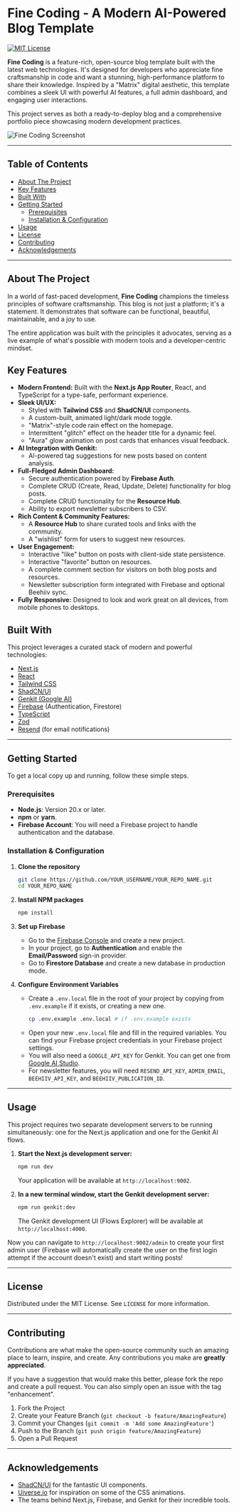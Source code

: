 
# Fine Coding - A Modern AI-Powered Blog Template

[![MIT License](https://img.shields.io/badge/License-MIT-yellow.svg)](https://choosealicense.com/licenses/mit/)

**Fine Coding** is a feature-rich, open-source blog template built with the latest web technologies. It's designed for developers who appreciate fine craftsmanship in code and want a stunning, high-performance platform to share their knowledge. Inspired by a "Matrix" digital aesthetic, this template combines a sleek UI with powerful AI features, a full admin dashboard, and engaging user interactions.

This project serves as both a ready-to-deploy blog and a comprehensive portfolio piece showcasing modern development practices.

![Fine Coding Screenshot](https://res.cloudinary.com/dr0weongo/image/upload/v1751168647/file_00000000591c61f59c33352b1d8f37fd_ncuhov.png)

---

## Table of Contents

- [About The Project](#about-the-project)
- [Key Features](#key-features)
- [Built With](#built-with)
- [Getting Started](#getting-started)
  - [Prerequisites](#prerequisites)
  - [Installation & Configuration](#installation--configuration)
- [Usage](#usage)
- [License](#license)
- [Contributing](#contributing)
- [Acknowledgements](#acknowledgements)

---

## About The Project

In a world of fast-paced development, **Fine Coding** champions the timeless principles of software craftsmanship. This blog is not just a platform; it's a statement. It demonstrates that software can be functional, beautiful, maintainable, and a joy to use.

The entire application was built with the principles it advocates, serving as a live example of what's possible with modern tools and a developer-centric mindset.

## Key Features

-   **Modern Frontend:** Built with the **Next.js App Router**, React, and TypeScript for a type-safe, performant experience.
-   **Sleek UI/UX:**
    -   Styled with **Tailwind CSS** and **ShadCN/UI** components.
    -   A custom-built, animated light/dark mode toggle.
    -   "Matrix"-style code rain effect on the homepage.
    -   Intermittent "glitch" effect on the header title for a dynamic feel.
    -   "Aura" glow animation on post cards that enhances visual feedback.
-   **AI Integration with Genkit:**
    -   AI-powered tag suggestions for new posts based on content analysis.
-   **Full-Fledged Admin Dashboard:**
    -   Secure authentication powered by **Firebase Auth**.
    -   Complete CRUD (Create, Read, Update, Delete) functionality for blog posts.
    -   Complete CRUD functionality for the **Resource Hub**.
    -   Ability to export newsletter subscribers to CSV.
-   **Rich Content & Community Features:**
    -   A **Resource Hub** to share curated tools and links with the community.
    -   A "wishlist" form for users to suggest new resources.
-   **User Engagement:**
    -   Interactive "like" button on posts with client-side state persistence.
    -   Interactive "favorite" button on resources.
    -   A complete comment section for visitors on both blog posts and resources.
    -   Newsletter subscription form integrated with Firebase and optional Beehiiv sync.
-   **Fully Responsive:** Designed to look and work great on all devices, from mobile phones to desktops.

## Built With

This project leverages a curated stack of modern and powerful technologies:

-   [Next.js](https://nextjs.org/)
-   [React](https://reactjs.org/)
-   [Tailwind CSS](https://tailwindcss.com/)
-   [ShadCN/UI](https://ui.shadcn.com/)
-   [Genkit (Google AI)](https://firebase.google.com/docs/genkit)
-   [Firebase](https://firebase.google.com/) (Authentication, Firestore)
-   [TypeScript](https://www.typescriptlang.org/)
-   [Zod](https://zod.dev/)
-   [Resend](https://resend.com/) (for email notifications)

---

## Getting Started

To get a local copy up and running, follow these simple steps.

### Prerequisites

-   **Node.js**: Version 20.x or later.
-   **npm** or **yarn**.
-   **Firebase Account**: You will need a Firebase project to handle authentication and the database.

### Installation & Configuration

1.  **Clone the repository**
    ```sh
    git clone https://github.com/YOUR_USERNAME/YOUR_REPO_NAME.git
    cd YOUR_REPO_NAME
    ```

2.  **Install NPM packages**
    ```sh
    npm install
    ```

3.  **Set up Firebase**
    -   Go to the [Firebase Console](https://console.firebase.google.com/) and create a new project.
    -   In your project, go to **Authentication** and enable the **Email/Password** sign-in provider.
    -   Go to **Firestore Database** and create a new database in production mode.

4.  **Configure Environment Variables**
    -   Create a `.env.local` file in the root of your project by copying from `.env.example` if it exists, or creating a new one.
        ```sh
        cp .env.example .env.local # if .env.example exists
        ```
    -   Open your new `.env.local` file and fill in the required variables. You can find your Firebase project credentials in your Firebase project settings.
    -   You will also need a `GOOGLE_API_KEY` for Genkit. You can get one from [Google AI Studio](https://aistudio.google.com/app/apikey).
    -   For newsletter features, you will need `RESEND_API_KEY`, `ADMIN_EMAIL`, `BEEHIIV_API_KEY`, and `BEEHIIV_PUBLICATION_ID`.

---

## Usage

This project requires two separate development servers to be running simultaneously: one for the Next.js application and one for the Genkit AI flows.

1.  **Start the Next.js development server:**
    ```sh
    npm run dev
    ```
    Your application will be available at `http://localhost:9002`.

2.  **In a new terminal window, start the Genkit development server:**
    ```sh
    npm run genkit:dev
    ```
    The Genkit development UI (Flows Explorer) will be available at `http://localhost:4000`.

Now you can navigate to `http://localhost:9002/admin` to create your first admin user (Firebase will automatically create the user on the first login attempt if the account doesn't exist) and start writing posts!

---

## License

Distributed under the MIT License. See `LICENSE` for more information.

---

## Contributing

Contributions are what make the open-source community such an amazing place to learn, inspire, and create. Any contributions you make are **greatly appreciated**.

If you have a suggestion that would make this better, please fork the repo and create a pull request. You can also simply open an issue with the tag "enhancement".

1.  Fork the Project
2.  Create your Feature Branch (`git checkout -b feature/AmazingFeature`)
3.  Commit your Changes (`git commit -m 'Add some AmazingFeature'`)
4.  Push to the Branch (`git push origin feature/AmazingFeature`)
5.  Open a Pull Request

---

## Acknowledgements

-   [ShadCN/UI](https://ui.shadcn.com/) for the fantastic UI components.
-   [Uiverse.io](https://uiverse.io/) for inspiration on some of the CSS animations.
-   The teams behind Next.js, Firebase, and Genkit for their incredible tools.
